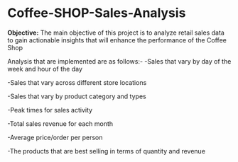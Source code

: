 # Coffee-SHOP-Sales-Analysis
**Objective:**
The main objective of this project is to analyze retail sales data to gain actionable insights that will enhance the performance of the Coffee Shop

Analysis that are implemented are as follows:-
-Sales that vary by day of the week and hour of the day

-Sales that vary across different store locations

-Sales that vary by product category and types

-Peak times for sales activity

-Total sales revenue for each month

-Average price/order per person

-The products that are best selling in terms of quantity and revenue
